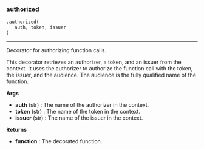 #


### authorized
```python
.authorized(
   auth, token, issuer
)
```

---
Decorator for authorizing function calls.

This decorator retrieves an authorizer, a token, and an issuer from the context. It uses the authorizer to authorize the function call with the token, the issuer, and the audience. The audience is the fully qualified name of the function.


**Args**

* **auth** (str) : The name of the authorizer in the context.
* **token** (str) : The name of the token in the context.
* **issuer** (str) : The name of the issuer in the context.


**Returns**

* **function**  : The decorated function.

